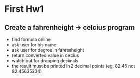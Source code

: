 # First Hw1

## Create a fahrenheight -> celcius program
- find formula online  
- ask user for his name  
- ask user for degree in fahrenheight  
- return converted value in celcius
- watch out for dropping decimals.
- the result must be printed in 2 decimal points (eg. 82.45 not 82.45635234)
